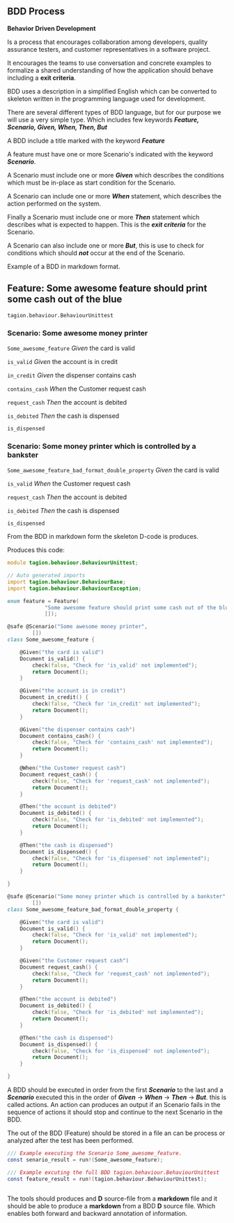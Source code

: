 ## BDD Process

**Behavior Driven Development** 

Is a process that encourages collaboration among developers, quality assurance testers, and customer representatives in a software project.

It encourages the teams to use conversation and concrete examples to formalize a shared understanding of how the application should behave including a **exit criteria**.

BDD uses a description in a simplified  English which can be converted to skeleton written in the programming language used for development. 

There are several different types of BDD language, but for our purpose we will use a very simple type. Which includes few keywords ***Feature, Scenario, Given, When, Then, But***

A BDD include a title marked with the keyword ***Feature***

A feature must have one or more Scenario's indicated with the keyword ***Scenario***.

A Scenario must include one or more ***Given*** which describes the conditions which must be in-place as start condition for the Scenario.

A Scenario can include one or more ***When*** statement, which describes the action performed on the system.

Finally a Scenario must include one or more ***Then*** statement which describes what is expected to happen. This is the ***exit criteria*** for the Scenario.

A Scenario can also include one or more ***But***, this is use to check for conditions which should ***not*** occur at the end of the Scenario.

 

 

Example of a BDD in markdown format.

## Feature: Some awesome feature should print some cash out of the blue

`tagion.behaviour.BehaviourUnittest`
### Scenario: Some awesome money printer

`Some_awesome_feature`
    *Given* the card is valid

`is_valid`
      *Given* the account is in credit

`in_credit`
      *Given* the dispenser contains cash

`contains_cash`
    *When* the Customer request cash

`request_cash`
    *Then* the account is debited

`is_debited`
      *Then* the cash is dispensed

`is_dispensed`

### Scenario: Some money printer which is controlled by a bankster

`Some_awesome_feature_bad_format_double_property`
    *Given* the card is valid

`is_valid`
    *When* the Customer request cash

`request_cash`
    *Then* the account is debited

`is_debited`
      *Then* the cash is dispensed

`is_dispensed`



From the BDD in markdown form the skeleton D-code is produces.



Produces this code:

```d
module tagion.behaviour.BehaviourUnittest;

// Auto generated imports
import tagion.behaviour.BehaviourBase;
import tagion.behaviour.BehaviourException;

enum feature = Feature(
            "Some awesome feature should print some cash out of the blue",
            []);

@safe @Scenario("Some awesome money printer",
        [])
class Some_awesome_feature {

    @Given("the card is valid")
    Document is_valid() {
        check(false, "Check for 'is_valid' not implemented");
        return Document();
    }

    @Given("the account is in credit")
    Document in_credit() {
        check(false, "Check for 'in_credit' not implemented");
        return Document();
    }

    @Given("the dispenser contains cash")
    Document contains_cash() {
        check(false, "Check for 'contains_cash' not implemented");
        return Document();
    }

    @When("the Customer request cash")
    Document request_cash() {
        check(false, "Check for 'request_cash' not implemented");
        return Document();
    }

    @Then("the account is debited")
    Document is_debited() {
        check(false, "Check for 'is_debited' not implemented");
        return Document();
    }

    @Then("the cash is dispensed")
    Document is_dispensed() {
        check(false, "Check for 'is_dispensed' not implemented");
        return Document();
    }

}

@safe @Scenario("Some money printer which is controlled by a bankster",
        [])
class Some_awesome_feature_bad_format_double_property {

    @Given("the card is valid")
    Document is_valid() {
        check(false, "Check for 'is_valid' not implemented");
        return Document();
    }

    @Given("the Customer request cash")
    Document request_cash() {
        check(false, "Check for 'request_cash' not implemented");
        return Document();
    }

    @Then("the account is debited")
    Document is_debited() {
        check(false, "Check for 'is_debited' not implemented");
        return Document();
    }

    @Then("the cash is dispensed")
    Document is_dispensed() {
        check(false, "Check for 'is_dispensed' not implemented");
        return Document();
    }

}

```



A BDD should be executed in order from the first ***Scenario*** to the last and a ***Scenario*** executed this in the order of ***Given*** -> ***When*** -> ***Then*** -> ***But***. this is called actions. An action can produces an output if an Scenario fails in the sequence of actions it should stop and continue to the next Scenario in the BDD.

The out of the BDD (Feature) should be stored in a file an can be process or analyzed after the test has been performed.

```d
/// Example executing the Scenario Some_awesome_feature.
const senario_result = run!(Some_awesome_feature); 

/// Example excuting the full BDD tagion.behaviour.BehaviourUnittest
const feature_result = run!(tagion.behaviour.BehaviourUnittest);
    
```



The tools should produces and **D** source-file from a **markdown** file and it should be able to produce a **markdown** from a BDD **D** source file. Which enables both forward and backward annotation of information.

